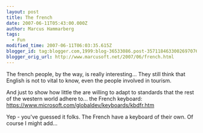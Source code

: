 ```yaml
---
layout: post
title: The french
date: 2007-06-11T05:43:00.000Z
author: Marcus Hammarberg
tags:
  - Fun
modified_time: 2007-06-11T06:03:35.615Z
blogger_id: tag:blogger.com,1999:blog-36533086.post-3571184633002697076
blogger_orig_url: http://www.marcusoft.net/2007/06/french.html
---
```


The
french people, by the way, is really interesting... They still think
that English is not to vital to know,
even the people involved in tourism.

And just to show how little the are willing to adapt to standards that
the rest of the western world adhere to... the French keyboard:
<https://www.microsoft.com/globaldev/keyboards/kbdfr.htm>

Yep - you've guessed it folks. The French have a keyboard of their own.
Of course I might add...
